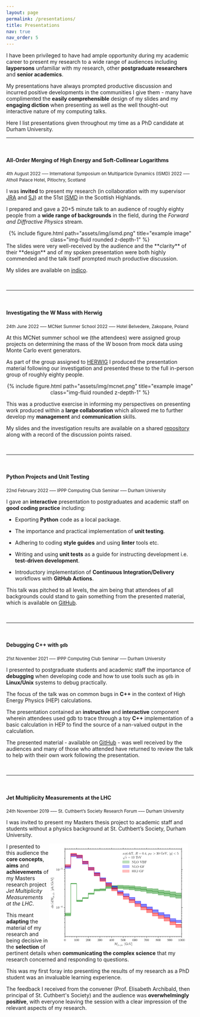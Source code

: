 ```yaml
---
layout: page
permalink: /presentations/
title: Presentations
nav: true
nav_order: 5
---
```


I have been privileged to have had ample opportunity during my academic career to present my research to a wide range of audiences including **laypersons** unfamiliar with my research, other **postgraduate researchers** and **senior academics**.

My presentations have always prompted productive discussion and incurred positive developments in the communities I give them - many have complimented the **easily comprehensible** design of my slides and my **engaging diction** when presenting as well as the well thought-out interactive nature of my computing talks.

Here I list presentations given throughout my time as a PhD candidate at Durham University.

---

<br/>

<h4>All-Order Merging of High Energy and Soft-Collinear Logarithms</h4>

<small>4th August 2022 ––– International Symposium on Multiparticle Dynamics (ISMD) 2022 ––– Atholl Palace Hotel, Pitlochry, Scotland</small>

I was **invited** to present my research (in collaboration with my supervisor [JRA](https://www.ippp.dur.ac.uk/profile/andersen) and [SJ](https://www.ippp.dur.ac.uk/profile/sjaskiewicz/)) at the 51st [ISMD](https://indico.cern.ch/event/1015549/) in the Scottish Highlands.

I prepared and gave a 20+5 minute talk to an audience of roughly eighty people from a **wide range of backgrounds** in the field, during the *Forward and Diffractive Physics* stream.
<center>
<div class="row">
    <div class="col-sm mt-3 mt-md-0">
        {% include figure.html path="assets/img/ismd.png" title="example image" class="img-fluid rounded z-depth-1" %}
    </div>
</div>
</center>
The slides were very well-received by the audience and the **clarity** of their **design** and of my spoken presentation were both highly commended and the talk itself prompted much productive discussion.

My slides are available on [indico](https://indico.cern.ch/event/1015549/contributions/4903854/attachments/2488546/4275047/ISMD-HEJ-Pythia.pdf).

<br/>

---

<br/>

<h4>Investigating the W Mass with Herwig</h4>

<small>24th June 2022 ––– MCNet Summer School 2022 ––– Hotel Belvedere, Zakopane, Poland</small>

At this MCNet summer school we (the attendees) were assigned group projects on determining the mass of the W boson from mock data using Monte Carlo event generators.

As part of the group assigned to [HERWIG](https://herwig.hepforge.org/) I produced the presentation material following our investigation and presented these to the full in-person group of roughly eighty people.

<center>
<div class="row">
    <div class="col-sm mt-3 mt-md-0">
        {% include figure.html path="assets/img/mcnet.png" title="example image" class="img-fluid rounded z-depth-1" %}
    </div>
</div>
</center>

This was a productive exercise in informing my perspectives on presenting work produced within a **large collaboration** which allowed me to further develop my **management** and **communication** skills.

My slides and the investigation results are available on a shared [repository](https://github.com/jcwhitehead/MCNet2022_herwig_Wmass/blob/master/presentation) along with a record of the discussion points raised. 

<br/>

---

<br/>

<h4>Python Projects and Unit Testing</h4>
<small>22nd February 2022 ––– IPPP Computing Club Seminar ––– Durham University</small>

I gave an **interactive** presentation to postgraduates and academic staff on **good coding practice** including:

- Exporting **Python** code as a local package.<br/>

- The importance and practical implementation of **unit testing**.<br/>

- Adhering to coding **style guides** and using **linter** tools etc.<br/>

- Writing and using **unit tests** as a guide for instructing development i.e. **test-driven development**.<br/>

- Introductory implementation of **Continuous Integration/Delivery** workflows with **GitHub Actions**.<br/>

This talk was pitched to all levels, the aim being that attendees of all backgrounds could stand to gain something from the presented material, which is available on [GitHub](https://github.com/Hitham2496/Subtractor).

<br/>

---

<br/>

<h4>Debugging C++ with <code>gdb</code></h4>
<small>21st November 2021 ––– IPPP Computing Club Seminar ––– Durham University</small>

I presented to postgraduate students and academic staff the importance of **debugging** when developing code and how to use tools such as <code>gdb</code> in **Linux/Unix** systems to debug practically.

The focus of the talk was on common bugs in **C++** in the context of High Energy Physics (HEP) calculations.

The presentation contained an **instructive** and **interactive** component wherein attendees used gdb to trace through a toy **C++** implementation of a basic calculation in HEP to find the source of a nan-valued output in the calculation.

The presented material - available on [GitHub](https://github.com/Hitham2496/debugging-presentation) - was well received by the audiences and many of those who attended have returned to review the talk to help with their own work following the presentation.

<br/>

---

<br/>

<h4>Jet Multiplicity Measurements at the LHC</h4>
<small>24th November 2019 ––– St. Cuthbert’s Society Research Forum ––– Durham University</small>

I was invited to present my Masters thesis project to academic staff and students without a physics background at St. Cuthbert’s Society, Durham University.

<img src="../assets/img/mass-spectrum.png" alt="Mass spectrum of dijet system in Higgs production." style="float: right; margin-right: 15px;" width=375px height=280px>

I presented to this audience the **core concepts**, **aims** and **achievements** of my Masters research project *Jet Multiplicity Measurements at the LHC*.

This meant **adapting** the material of my research and being decisive in the **selection** of pertinent details when **communicating the complex science** that my research concerned and responding to questions.

This was my first foray into presenting the results of my research as a PhD student was an invaluable learning experience.

The feedback I received from the convener (Prof. Elisabeth Archibald, then principal of St. Cuthbert's Society) and the audience was **overwhelmingly positive**, with everyone leaving the session with a clear impression of the relevant aspects of my research. 
